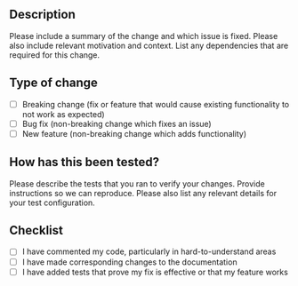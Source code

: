 ## Description
Please include a summary of the change and which issue is fixed. Please also include relevant motivation and context. List any dependencies that are required for this change.

## Type of change
- [ ] Breaking change (fix or feature that would cause existing functionality to not work as expected)
- [ ] Bug fix (non-breaking change which fixes an issue)
- [ ] New feature (non-breaking change which adds functionality)

## How has this been tested?
Please describe the tests that you ran to verify your changes. Provide instructions so we can reproduce. Please also list any relevant details for your test configuration.

## Checklist
- [ ] I have commented my code, particularly in hard-to-understand areas
- [ ] I have made corresponding changes to the documentation
- [ ] I have added tests that prove my fix is effective or that my feature works
